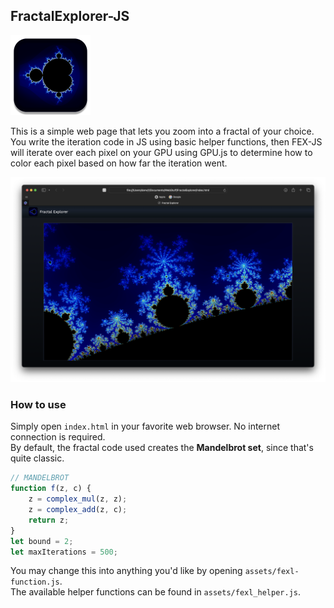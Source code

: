 ## FractalExplorer-JS

![FEX-JS Logo](https://raw.githubusercontent.com/fishydarwin/FractalExplorer-JS/main/assets/icon.png)

This is a simple web page that lets you zoom into a fractal of your choice.  
You write the iteration code in JS using basic helper functions, then FEX-JS will iterate over each pixel on your GPU using GPU.js to determine how to color each pixel based on how far the iteration went.

![Page on Safari](https://raw.githubusercontent.com/fishydarwin/FractalExplorer-JS/main/assets/example.png)

### How to use

Simply open `index.html` in your favorite web browser. No internet connection is required.  
By default, the fractal code used creates the **Mandelbrot set**, since that's quite classic.

```js
// MANDELBROT
function f(z, c) {
    z = complex_mul(z, z);
    z = complex_add(z, c);
    return z;
}
let bound = 2;
let maxIterations = 500;
```

You may change this into anything you'd like by opening `assets/fexl-function.js`.  
The available helper functions can be found in `assets/fexl_helper.js`.
